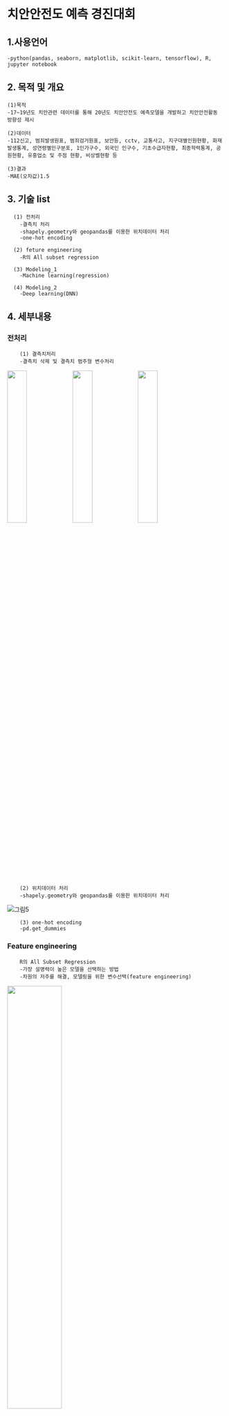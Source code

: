 # 치안안전도 예측 경진대회

## 1.사용언어
    -python(pandas, seaborn, matplotlib, scikit-learn, tensorflow), R, jupyter notebook


## 2. 목적 및 개요
    (1)목적
    -17~19년도 치안관련 데이터를 통해 20년도 치안안전도 예측모델을 개발하고 치안안전활동 방향성 제시
    
    (2)데이터
    -112신고, 범죄발생원표, 범죄검거원표, 보안등, cctv, 교통사고, 지구대별인원현황, 화재발생통계, 성연령별인구분포, 1인가구수, 외국인 인구수, 기초수급자현황, 최종학력통계, 공원현황, 유흥업소 및 주점 현황, 비상벨현황 등

    (3)결과
    -MAE(오차값)1.5
    
## 3. 기술 list
      (1) 전처리
        -결측치 처리
        -shapely.geometry와 geopandas를 이용한 위치데이터 처리
        -one-hot encoding
    
      (2) feture engineering
        -R의 All subset regression
    
      (3) Modeling_1
        -Machine learning(regression)
        
      (4) Modeling_2
        -Deep learning(DNN)
        
    
## 4. 세부내용
###  전처리     
        (1) 결측치처리  
        -결측치 삭제 및 결측치 범주형 변수처리
    
<img src="https://user-images.githubusercontent.com/87842980/131620635-da4732b5-6010-46a8-94cc-487a37f153de.png" width="30%"><img src="https://user-images.githubusercontent.com/87842980/131620637-e9bd5e7b-4c7b-47a5-bb77-7e31abdf090a.png" width="30%"><img src="https://user-images.githubusercontent.com/87842980/131620638-2e59446c-4fcb-4898-94e4-a5d6fa41bb55.png" width="30%">

        (2) 위치데이터 처리
        -shapely.geometry와 geopandas를 이용한 위치데이터 처리
![그림5](https://user-images.githubusercontent.com/87842980/131621758-64e04355-e1e0-4e23-b191-decd03fe759b.png)


        (3) one-hot encoding
        -pd.get_dummies  
    
    
    
###  Feature engineering
        R의 All Subset Regression  
        -가장 설명력이 높은 모델을 선택하는 방법  
        -차원의 저주를 해결, 모델링을 위한 변수선택(feature engineering)  
<img src="https://user-images.githubusercontent.com/87842980/131622820-4ada316a-53ae-49c8-8345-f02435612c11.png" width="50%">


###  Modeling
    
#### Ⅰ.Machine learning(regression)
        (1) scaling
        -non-scaling을 포함한 성능향상을 위해 4가지의 데이터 스케일링 작업
        -standard-scaling
        -minmax-scaling
        -robust-scaling
        
        (2) K-fold  교차검증
        -과적합을 방지하여 성능평가 정확도 향상 가능 
        -데이터수가  123개인  현 상황에선 최적의 검증방법
        
        (3) 모델 리스트
![그림11](https://user-images.githubusercontent.com/87842980/131648775-846f104e-c218-4987-b578-24821cfab278.png)

        
        (4) 결과해석
        -변수영향도 분석
 <img src="https://user-images.githubusercontent.com/87842980/131624217-7a9fb509-93b1-46c7-b4a1-381ac44de39f.png" width="50%">
 
 
#### Ⅱ.Deep learning(DNN)
<img src="https://user-images.githubusercontent.com/87842980/131640067-b6b6e124-c854-48b1-b951-acb781f54c6e.png" width="50%">
 

        (1) scaling
        -robust-scaling 및 standard-scaling
        
        (2) 학습횟수에 따른 DNN모델의 MAE점수 변화 그래프
<img src="https://user-images.githubusercontent.com/87842980/131640071-3b8a6a5f-db7e-44a0-bf41-92a9b6d22a6f.png" width="70%">
        



